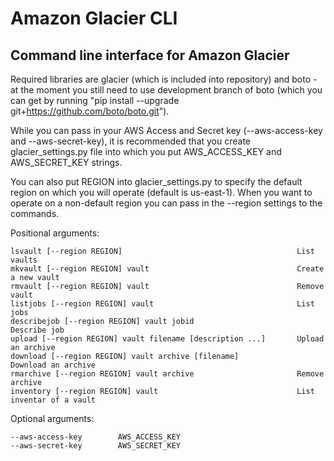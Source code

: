 Amazon Glacier CLI
==================

Command line interface for Amazon Glacier
-----------------------------------------

Required libraries are glacier (which is included into repository) and boto - at the moment you still need to use development branch of boto (which you can get by running "pip install --upgrade git+https://github.com/boto/boto.git").  

While you can pass in your AWS Access and Secret key (--aws-access-key and --aws-secret-key), it is recommended that you create glacier_settings.py file into which you put AWS_ACCESS_KEY and AWS_SECRET_KEY strings.  

You can also put REGION into glacier_settings.py to specify the default region on which you will operate (default is us-east-1). When you want to operate on a non-default region you can pass in the --region settings to the commands.  
 
Positional arguments:  

	lsvault	[--region REGION]										List vaults
	mkvault	[--region REGION] vault									Create a new vault
	rmvault	[--region REGION] vault									Remove vault
	listjobs [--region REGION] vault								List jobs
	describejob [--region REGION] vault jobid						Describe job
	upload [--region REGION] vault filename [description ...]		Upload an archive
	download [--region REGION] vault archive [filename]				Download an archive
	rmarchive [--region REGION] vault archive						Remove archive
	inventory [--region REGION] vault								List inventar of a vault
  
Optional arguments:  
  
	--aws-access-key 		AWS_ACCESS_KEY  
	--aws-secret-key 		AWS_SECRET_KEY  
